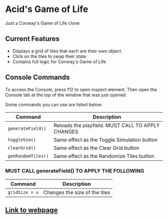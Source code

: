 # Acid's Game of Life

Just a Conway's Game of Life clone

## Current Features

* Displays a grid of tiles that each are their own object.
* Click on the tiles to swap their state
* Contains full logic for Conway's Game of Life

## Console Commands

To access the Console, press f12 to open inspect element. Then open the Console tab at the top of the window that was just opened.

Some commands you can use are listed below:

| Command | Description |
| ------- | ----------- |
| ```generateField()``` | Reloads the playfield. MUST CALL TO APPLY CHANGES
| ```toggleSim()``` | Same effect as the Toggle Simulation button |
| ```clearGrid()``` | Same effect as the Clear Grid button |
| ```genRandomTiles()``` | Same effect as the Randomize Tiles button |

### MUST CALL generateField() TO APPLY THE FOLLOWING

| Command | Description |
| ------- | ----------- |
| ```gridSize = x``` | Changes the size of the tiles |

## [Link to webpage](https://ecd555assassin.github.io/conways-game-of-life/)
